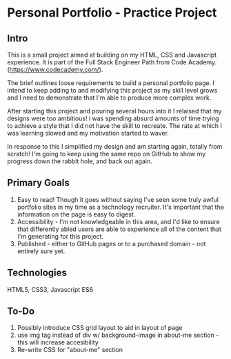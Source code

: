 # Personal Portfolio - Practice Project

## Intro

This is a small project aimed at building on my HTML, CSS and Javascript experience. It is part of the Full Stack Engineer Path from Code Academy. (https://www.codecademy.com/).

The brief outlines loose requirements to build a personal portfolio page. I intend to keep adding to and modifying this project as my skill level grows and I need to demonstrate that I'm able to produce more complex work.

After starting this project and pouring several hours into it I relaised that my designs were too ambitious! i was spending absurd amounts of time trying to achieve a style that I did not have the skill to recreate. The rate at which I was learning slowed and my motivation started to waver.

In response to this I simplified my design and am starting again, totally from scratch! I'm going to keep using the same repo on GitHub to show my progress down the rabbit hole, and back out again.

## Primary Goals

1. Easy to read! Though it goes without saying I've seen some truly awful portfolio sites in my time as a technology recruiter. It's important that the information on the page is easy to digest.
2. Accessibility - I'm not knowledgeable in this area, and I'd like to ensure that differently abled users are able to experience all of the content that I'm generating for this project.
3. Published - either to GitHub pages or to a purchased domain - not entirely sure yet.

## Technologies

HTML5, CSS3, Javascript ES6

## To-Do

1. Possibly introduce CSS grid layout to aid in layout of page
2. use img tag instead of div w/ background-image in about-me section - this will increase accesibility
3. Re-write CSS for "about-me" section
